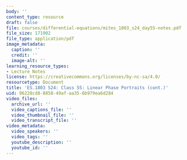 ```yaml
---
body: ''
content_type: resource
draft: false
file: courses/differential-equations/mites_1803_s24_day55-notes.pdf
file_size: 171902
file_type: application/pdf
image_metadata:
  caption: ''
  credit: ''
  image-alt: ''
learning_resource_types:
- Lecture Notes
license: https://creativecommons.org/licenses/by-nc-sa/4.0/
resourcetype: Document
title: 'ES.1803 S24: Class 55: Linear Phase Portraits (cont.)'
uid: 96228cd8-8858-49af-aa35-6b979ea6d284
video_files:
  archive_url: ''
  video_captions_file: ''
  video_thumbnail_file: ''
  video_transcript_file: ''
video_metadata:
  video_speakers: ''
  video_tags: ''
  youtube_description: ''
  youtube_id: ''
---
```


